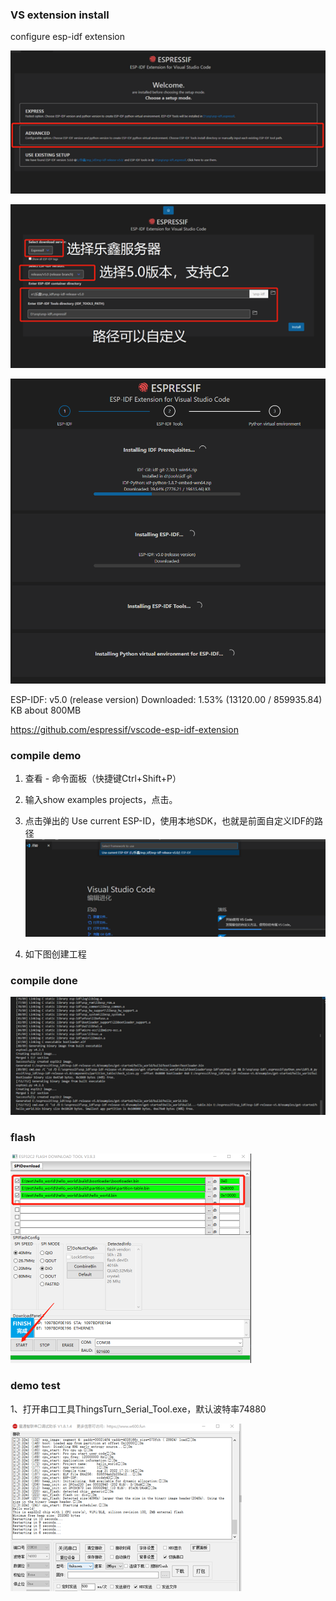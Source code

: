 
### VS extension install 
configure esp-idf extension

![](41-25-15-19-12-2022.png)

![](01-26-15-19-12-2022.png)

![](13-52-15-19-12-2022.png)

ESP-IDF: v5.0 (release version)
Downloaded: 1.53% (13120.00 / 859935.84) KB
about 800MB 

https://github.com/espressif/vscode-esp-idf-extension


### compile demo
1. 查看 - 命令面板（快捷键Ctrl+Shift+P）
2. 输入show examples projects，点击。
3. 点击弹出的 Use current ESP-ID，使用本地SDK，也就是前面自定义IDF的路径
![](38-26-15-19-12-2022.png) 



4. 如下图创建工程



### compile done 
![](33-27-15-19-12-2022.png)


### flash 

![](57-27-15-19-12-2022.png)


### demo test

1、打开串口工具ThingsTurn_Serial_Tool.exe，默认波特率74880

![](51-28-15-19-12-2022.png)



